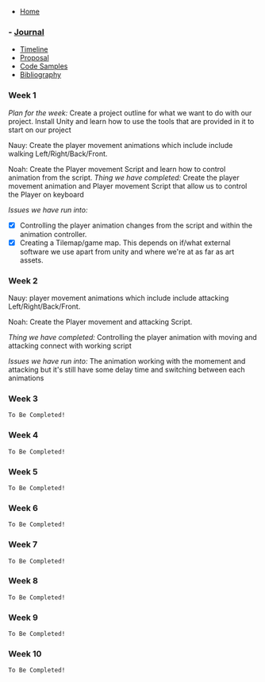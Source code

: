 - [Home](/README.md)
### - [Journal](/journal.md)
- [Timeline](/timeline.md)
- [Proposal](/proposal.md)
- [Code Samples](/codesamples.md)
- [Bibliography](/bibliography.md)


### Week 1

  *Plan for the week:*
  Create a project outline for what we want to do with our project. Install Unity and learn how to use the tools that are    provided in it to start on our project

  Nauy: Create the player movement animations which include include walking Left/Right/Back/Front.

  Noah: Create the Player movement Script and learn how to control animation from the script. 
  *Thing we have completed:*
  Create the player movement animation and Player movement Script that allow us to control the Player on keyboard
  
  *Issues we have run into:*
  - [x] Controlling the player animation changes from the script and within the animation controller. 
  - [x] Creating a Tilemap/game map. This depends on if/what external software we use apart from unity and where we're at as far as art assets.  

### Week 2
  Nauy: player movement animations which include include attacking Left/Right/Back/Front.

  Noah: Create the Player movement  and attacking Script.
  
  *Thing we have completed:*
  Controlling the player animation with moving and attacking connect with working script
  
  *Issues we have run into:*
  The animation working with the momement and attacking  but it's still have some delay time and switching between each animations
  
### Week 3
    To Be Completed!

### Week 4
    To Be Completed!

### Week 5
    To Be Completed!

### Week 6
    To Be Completed!

### Week 7
    To Be Completed!

### Week 8
    To Be Completed!

### Week 9
    To Be Completed!

### Week 10
    To Be Completed!
